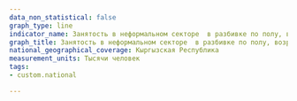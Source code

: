 ```yaml
---
data_non_statistical: false
graph_type: line
indicator_name: Занятость в неформальном секторе  в разбивке по полу, возрасту, город-село и отраслям экономики
graph_title: Занятость в неформальном секторе  в разбивке по полу, возрасту, город-село и отраслям экономики
national_geographical_coverage: Кыргызская Республика
measurement_units: Тысячи человек
tags:
- custom.national

---
```


